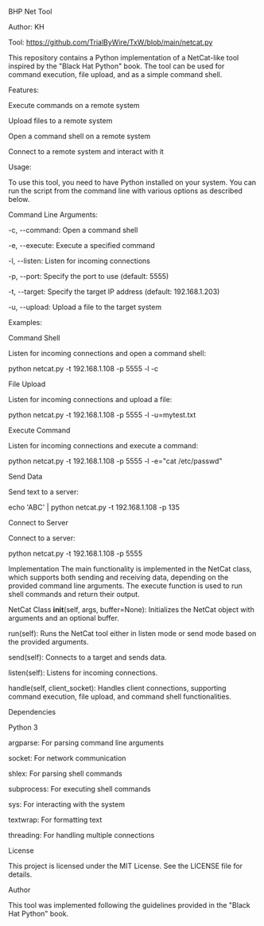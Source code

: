 BHP Net Tool

Author: KH 

Tool: https://github.com/TrialByWire/TxW/blob/main/netcat.py


This repository contains a Python implementation of a NetCat-like tool inspired by the "Black Hat Python" book. The tool can be used for command execution, file upload, and as a simple command shell.


Features:

Execute commands on a remote system

Upload files to a remote system

Open a command shell on a remote system

Connect to a remote system and interact with it

Usage:

To use this tool, you need to have Python installed on your system. You can run the script from the command line with various options as described below.

Command Line Arguments:

-c, --command: Open a command shell

-e, --execute: Execute a specified command

-l, --listen: Listen for incoming connections

-p, --port: Specify the port to use (default: 5555)

-t, --target: Specify the target IP address (default: 192.168.1.203)

-u, --upload: Upload a file to the target system

Examples:

Command Shell 

Listen for incoming connections and open a command shell:

  python netcat.py -t 192.168.1.108 -p 5555 -l -c

File Upload

Listen for incoming connections and upload a file:

  python netcat.py -t 192.168.1.108 -p 5555 -l -u=mytest.txt

Execute Command

Listen for incoming connections and execute a command:

python netcat.py -t 192.168.1.108 -p 5555 -l -e="cat /etc/passwd"

Send Data

Send text to a server:

  echo 'ABC' | python netcat.py -t 192.168.1.108 -p 135

Connect to Server

Connect to a server:

  python netcat.py -t 192.168.1.108 -p 5555

Implementation
The main functionality is implemented in the NetCat class, which supports both sending and receiving data, depending on the provided command line arguments. The execute function is used to run shell commands and return their output.

NetCat Class
__init__(self, args, buffer=None): Initializes the NetCat object with arguments and an optional buffer.

run(self): Runs the NetCat tool either in listen mode or send mode based on the provided arguments.

send(self): Connects to a target and sends data.

listen(self): Listens for incoming connections.

handle(self, client_socket): Handles client connections, supporting command execution, file upload, and command shell functionalities.

Dependencies

Python 3

argparse: For parsing command line arguments

socket: For network communication

shlex: For parsing shell commands

subprocess: For executing shell commands

sys: For interacting with the system

textwrap: For formatting text

threading: For handling multiple connections

License

This project is licensed under the MIT License. See the LICENSE file for details.

Author

This tool was implemented following the guidelines provided in the "Black Hat Python" book.

